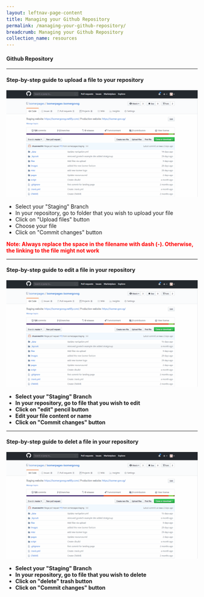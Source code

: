 ```yaml
---
layout: leftnav-page-content
title: Managing your Github Repository
permalink: /managing-your-github-repository/
breadcrumb: Managing your Github Repository
collection_name: resources
---
```


#### **Github Repository**

---

#### **Step-by-step guide to upload a file to your repository**

![How to upload a file to your repository](/images/resources/how-to-upload-file-to-your-repository.gif)

* Select your "Staging" Branch
* In your repository, go to folder that you wish to upload your file
* Click on "Upload files" button
* Choose your file
* Click on "Commit changes" button

<font color="red"><b>Note: Always replace the space in the filename with dash (-). Otherwise, the linking to the file might not work</br></font>

---

#### **Step-by-step guide to edit a file in your repository**

![Editing a file in your repository](/images/resources/editing-file-to-your-repository.gif)

* Select your "Staging" Branch
* In your repository, go to file that you wish to edit
* Click on "edit" pencil button
* Edit your file content or name
* Click on "Commit changes" button

---

#### **Step-by-step guide to delet a file in your repository**

![Deleting a file in your repository](/images/resources/deleting-file-to-your-repository.gif)

* Select your "Staging" Branch
* In your repository, go to file that you wish to delete
* Click on "delete" trash button
* Click on "Commit changes" button


